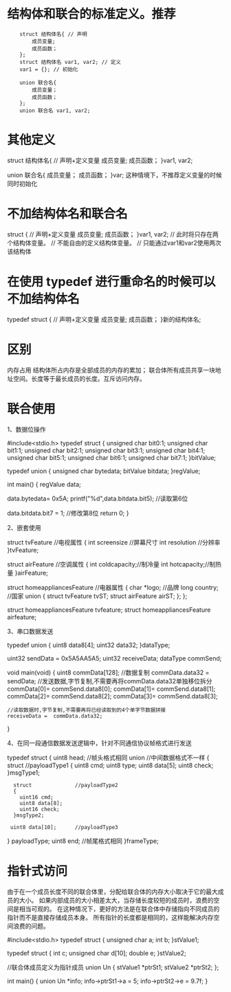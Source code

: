 # 结构体和联合的标准定义。推荐
        struct 结构体名{ // 声明
            成员变量;
            成员函数；
        };
        struct 结构体名 var1, var2; // 定义
        var1 = {}; // 初始化

        union 联合名{
            成员变量；
            成员函数；
        };
        union 联合名 var1, var2;

# 其他定义
        
struct 结构体名{ // 声明+定义变量
    成员变量;
    成员函数；
}var1, var2;

union 联合名{
    成员变量；
    成员函数；
}var;
这种情境下，不推荐定义变量的时候同时初始化

# 不加结构体名和联合名

struct { // 声明+定义变量
    成员变量;
    成员函数；
}var1, var2;
// 此时将只存在两个结构体变量。
// 不能自由的定义结构体变量。
// 只能通过var1和var2使用两次该结构体

# 在使用 typedef 进行重命名的时候可以不加结构体名

typedef struct { // 声明+定义变量
    成员变量;
    成员函数；
}新的结构体名;

# 区别

内存占用
  结构体所占内存是全部成员的内存的累加；
  联合体所有成员共享一块地址空间。长度等于最长成员的长度。互斥访问内存。

# 联合使用

1、数据位操作

#include<stdio.h>
typedef struct
{
  unsigned char bit0:1;
  unsigned char bit1:1;
  unsigned char bit2:1;
  unsigned char bit3:1;
  unsigned char bit4:1;
  unsigned char bit5:1;
  unsigned char bit6:1;
  unsigned char bit7:1;
}bitValue;

typedef union
{
  unsigned char bytedata;
  bitValue  bitdata;
}regValue;

int main()
{
  regValue data;

  data.bytedata= 0x5A;
  printf("%d",data.bitdata.bit5);  //读取第6位

  data.bitdata.bit7 = 1;           //修改第8位
  return 0;
}

2、嵌套使用

struct tvFeature    //电视属性
{
   int screensize  //屏幕尺寸
   int resolution  //分辨率
}tvFeature;

struct airFeature  //空调属性
{
   int coldcapacity;//制冷量
   int hotcapacity;//制热量
}airFeature;

struct homeappliancesFeature  //电器属性
{
   char *logo; //品牌
   long country; //国家
   union
   {
      struct tvFeature tvST;
      struct airFeature airST;
   };
};

struct homeappliancesFeature tvfeature;
struct homeappliancesFeature airfeature;

3、串口数据发送

typedef union
{
  uint8   data8[4];
  uint32  data32;
}dataType;

uint32 sendData = 0x5A5AA5A5;
uint32 receiveData;
dataType commSend;

void main(void)
{
    uint8 commData[128];
    //数据复制
    commData.data32 = sendData;
    //发送数据,字节复制,不需要再将commData.data32单独移位拆分
    commData[0]= commSend.data8[0];
    commData[1]= commSend.data8[1];
    commData[2]= commSend.data8[2];
    commData[3]= commSend.data8[3];

    //读取数据时,字节复制,不需要再将已经读取到的4个单字节数据拼接
    receiveData =  commData.data32;
}

4、在同一段通信数据发送逻辑中，针对不同通信协议帧格式进行发送

typedef struct
{
   uint8 head;   //帧头格式相同
   union    //中间数据格式不一样
   {
      struct             //payloadType1
      {
        uint8 cmd;
        uint8 type;
        uint8 data[5];
        uint8 check;
      }msgType1;

      struct              //payloadType2
      {
        uint16 cmd;
        uint8 data[8];
        uint16 check;
      }msgType2;

     uint8 data[10];      //payloadType3
   } payloadType;
   uint8 end;    //帧尾格式相同
}frameType;

# 指针式访问

由于在一个成员长度不同的联合体里，分配给联合体的内存大小取决于它的最大成员的大小。
如果内部成员的大小相差太大，当存储长度较短的成员时，浪费的空间是相当可观的。
在这种情况下，更好的方法是在联合体中存储指向不同成员的指针而不是直接存储成员本身。
所有指针的长度都是相同的，这样能解决内存空间浪费的问题。

#include<stdio.h>
typedef struct
{
  unsigned char a;
  int b;
}stValue1;

typedef struct
{
  int c;
  unsigned char d[10];
  double e;
}stValue2;

//联合体成员定义为指针成员
union Un
{
  stValue1 *ptrSt1;
  stValue2 *ptrSt2;
};

int main()
{
  union Un *info;
  info->ptrSt1->a = 5;
  info->ptrSt2->e = 9.7f;
}
